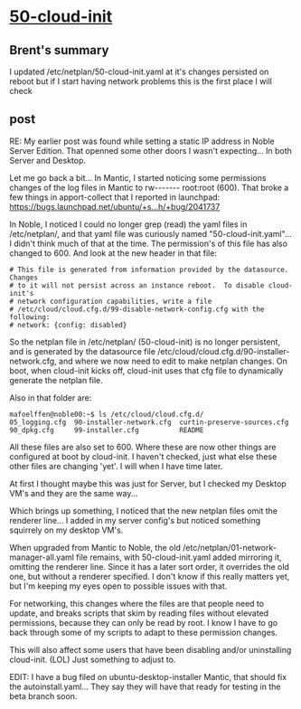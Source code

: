 # **[50-cloud-init](https://ubuntuforums.org/showthread.php?t=2492108)**

## Brent's summary

I updated /etc/netplan/50-cloud-init.yaml at it's changes persisted on reboot but if I start having network problems this is the first place I will check

## post

RE: My earlier post was found while setting a static IP address in Noble Server Edition.
That openned some other doors I wasn't expecting... In both Server and Desktop.

Let me go back a bit... In Mantic, I started noticing some permissions changes of the log files in Mantic to rw------- root:root (600). That broke a few things in apport-collect that I reported in launchpad: <https://bugs.launchpad.net/ubuntu/+s...h/+bug/2041737>

In Noble, I noticed I could no longer grep (read) the yaml files in /etc/netplan/, and that yaml file was curiously named "50-cloud-init.yaml"... I didn't think much of that at the time. The permission's of this file has also changed to 600. And look at the new header in that file:

```code
# This file is generated from information provided by the datasource.  Changes
# to it will not persist across an instance reboot.  To disable cloud-init's
# network configuration capabilities, write a file
# /etc/cloud/cloud.cfg.d/99-disable-network-config.cfg with the following:
# network: {config: disabled}
```

So the netplan file in /etc/netplan/ (50-cloud-init) is no longer persistent, and is generated by the datasource file /etc/cloud/cloud.cfg.d/90-installer-network.cfg, and where we now need to edit to make netplan changes. On boot, when cloud-init kicks off, cloud-init uses that cfg file to dynamically generate the netplan file.

Also in that folder are:

```code
mafoelffen@noble00:~$ ls /etc/cloud/cloud.cfg.d/
05_logging.cfg  90-installer-network.cfg  curtin-preserve-sources.cfg
90_dpkg.cfg     99-installer.cfg          README
```

All these files are also set to 600. Where these are now other things are configured at boot by cloud-init. I haven't checked, just what else these other files are changing 'yet'. I will when I have time later.

At first I thought maybe this was just for Server, but I checked my Desktop VM's and they are the same way...

Which brings up something, I noticed that the new netplan files omit the renderer line... I added in my server config's but noticed something squirrely on my desktop VM's.

When upgraded from Mantic to Noble, the old /etc/netplan/01-network-manager-all.yaml file remains, with 50-cloud-init.yaml added mirroring it, omitting the renderer line. Since it has a later sort order, it overrides the old one, but without a renderer specified. I don't know if this really matters yet, but I'm keeping my eyes open to possible issues with that.

For networking, this changes where the files are that people need to update, and breaks scripts that skim by reading files without elevated permissions, because they can only be read by root. I know I have to go back through some of my scripts to adapt to these permission changes.

This will also affect some users that have been disabling and/or uninstalling cloud-init. (LOL) Just something to adjust to.

EDIT: I have a bug filed on ubuntu-desktop-installer Mantic, that should fix the autoinstall.yaml... They say they will have that ready for testing in the beta branch soon.
